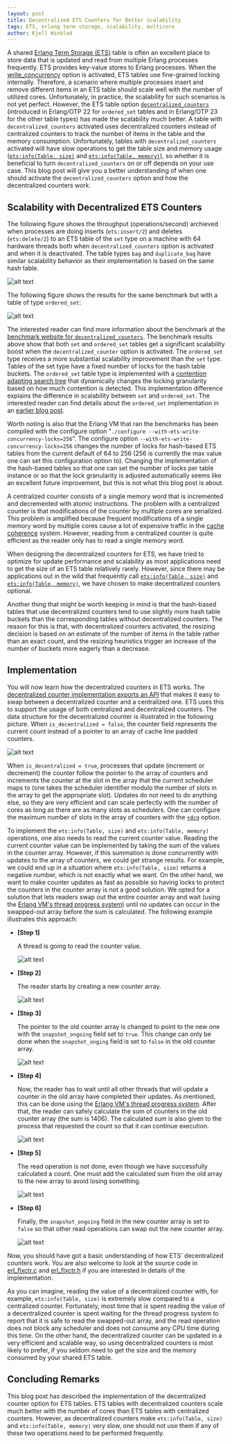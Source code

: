 ```yaml
---
layout: post
title: Decentralized ETS Counters for Better Scalability
tags: ETS, erlang term storage, scalability, multicore
author: Kjell Winblad
---
```


A shared [Erlang Term Storage
(ETS)](https://erlang.org/doc/man/ets.html) table is often an
excellent place to store data that is updated and read from
multiple Erlang processes frequently. ETS provides key-value stores to
Erlang processes. When the
[write_concurrency](https://erlang.org/doc/man/ets.html#new-2) option
is activated, ETS tables use fine-grained locking
internally. Therefore, a scenario where multiple processes insert and
remove different items in an ETS table should scale well with the
number of utilized cores. Unfortunately, in practice, the scalability
for such scenarios is not yet perfect. However, the ETS table option
[`decentralized_counters`](https://erlang.org/doc/man/ets.html#new-2)
(introduced in Erlang/OTP 22 for `ordered_set` tables and in
Erlang/OTP 23 for the other table types) has made the scalability much
better. A table with `decentralized_counters` activated uses
decentralized counters instead of centralized counters to track the
number of items in the table and the memory
consumption. Unfortunately, tables with `decentralized_counters`
activated will have slow operations to get the table size and
memory usage ([`ets:info(Table,
size)`](https://erlang.org/doc/man/ets.html#info-2) and
[`ets:info(Table,
memory)`](https://erlang.org/doc/man/ets.html#info-2)), so whether it
is beneficial to turn `decentralized_counters` on or off depends on
your use case. This blog post will give you a better understanding of
when one should activate the `decentralized_counters` option and how
the decentralized counters work.

## Scalability with Decentralized ETS Counters

The following figure shows the throughput (operations/second) archieved
when processes are doing inserts (`ets:insert/2`) and deletes
(`ets:delete/2`) to an ETS table of the `set` type on a machine with
64 hardware threads both when `decentralized_counters` option is
activated and when it is deactivated. The table types `bag` and
`duplicate_bag` have similar scalability behavior as their
implementation is based on the same hash table.

![alt text](/images/ets_scalable_counters/bench_set_50_ins_50_del_nospread.png "Throughput of inserts and deletes on a table of type set with and without the decentralized_counters activated")

The following figure shows the results for the same benchmark but with
a table of type `ordered_set`:

![alt text](/images/ets_scalable_counters/bench_ordset_50_ins_50_del_nospread.png "Throughput of inserts and deletes on a table of type ordered_set with and without the decentralized_counters activated")

The interested reader can find more information about the benchmark at
the [benchmark website for
`decentralized_counters`](http://winsh.me/ets_catree_benchmark/decent_ctrs_hash.html). The
benchmark results above show that both `set` and `ordered_set` tables
get a significant scalability boost when the `decentralized_counter`
option is activated. The `ordered_set` type receives a more
substantial scalability improvement than the `set` type. Tables of the
set type have a fixed number of locks for the hash table buckets. The
`ordered_set` table type is implemented with a [contention adapting
search tree](https://doi.org/10.1016/j.jpdc.2017.11.007) that
dynamically changes the locking granularity based on how much
contention is detected. This implementation difference explains the
difference in scalability between `set` and `ordered_set`. The
interested reader can find details about the `ordered_set`
implementation in an [earlier blog
post](https://blog.erlang.org/the-new-scalable-ets-ordered_set/).

Worth noting is also that the Erlang VM that ran the benchmarks has
been compiled with the configure option "`./configure
--with-ets-write-concurrency-locks=256`". The configure option
`--with-ets-write-concurrency-locks=256` changes the number of locks
for hash-based ETS tables from the current default of 64 to 256 (256
is currently the max value one can set this configuration option
to). Changing the implementation of the hash-based tables so that one
can set the number of locks per table instance or so that the lock
granularity is adjusted automatically seems like an excellent future
improvement, but this is not what this blog post is about.

A centralized counter consists of a single memory word that is
incremented and decremented with atomic instructions. The problem with
a centralized counter is that modifications of the counter
by multiple cores are serialized. This problem is amplified because
frequent modifications of a single memory word by multiple cores cause
a lot of expensive traffic in the [cache
coherence](https://en.wikipedia.org/wiki/Cache_coherence)
system. However, reading from a centralized counter is quite efficient
as the reader only has to read a single memory word.

When designing the decentralized counters for ETS, we have tried to
optimize for update performance and scalability as most applications
need to get the size of an ETS table relatively rarely. However, since
there may be applications out in the wild that frequently call
[`ets:info(Table, size)`](https://erlang.org/doc/man/ets.html#info-2)
and [`ets:info(Table,
memory)`](https://erlang.org/doc/man/ets.html#info-2), we have chosen
to make decentralized counters optional.

Another thing that might be worth keeping in mind is that the
hash-based tables that use decentralized counters tend to use slightly
more hash table buckets than the corresponding tables without
decentralized counters. The reason for this is that, with
decentralized counters activated, the resizing decision is based on an
estimate of the number of items in the table rather than an exact
count, and the resizing heuristics trigger an increase of the number
of buckets more eagerly than a decrease.

## Implementation

You will now learn how the decentralized counters in ETS works. The
[decentralized counter implementation exports an
API](https://github.com/erlang/otp/blob/ce7dbe8742e66f4632b5d39a9b4d7aa461e4f164/erts/emulator/beam/erl_flxctr.h)
that makes it easy to swap between a decentralized counter and a
centralized one. ETS uses this to support the usage of both
centralized and decentralized counters. The data structure for the
decentralized counter is illustrated in the following picture. When
`is_decentralized = false`, the counter field represents the current
count instead of a pointer to an array of cache line padded counters.

![alt text](/images/ets_scalable_counters/structure.png "An image
showing the structure of a decentralized counter")

When `is_decentralized = true`, processes that update (increment or
decrement) the counter follow the pointer to the array of counters and
increments the counter at the slot in the array that the current
scheduler maps to (one takes the scheduler identifier modulo the
number of slots in the array to get the appropriate slot). Updates do
not need to do anything else, so they are very efficient and can scale
perfectly with the number of cores as long as there are as many slots
as schedulers. One can configure the maximum number of slots in the
array of counters with the
[`+dcg`](https://erlang.org/doc/man/erl.html) option.

To implement the `ets:info(Table, size)` and `ets:info(Table, memory)`
operations, one also needs to read the current counter value. Reading
the current counter value can be implemented by taking the sum of the
values in the counter array. However, if this summation is done
concurrently with updates to the array of counters, we could get
strange results. For example, we could end up in a situation where
`ets:info(Table, size)` returns a negative number, which is not
exactly what we want. On the other hand, we want to make counter
updates as fast as possible so having locks to protect the counters in
the counter array is not a good solution. We opted for a solution that
lets readers swap out the entire counter array and wait (using the
[Erlang VM's thread progress
system](https://github.com/erlang/otp/blob/7c06ca6231b812965305522284dd9f2653ced98d/erts/emulator/internal_doc/ThreadProgress.md))
until no updates can occur in the swapped-out array before the sum is
calculated. The following example illustrates this approach:


* **[Step 1]**
   
   A thread is going to read the counter value.
   
   ![alt text](/images/ets_scalable_counters/snap_ani_1.png "Step 1")

* **[Step 2]**
   
   The reader starts by creating a new counter array.
   
   ![alt text](/images/ets_scalable_counters/snap_ani_1_b.png "Step 2")

* **[Step 3]**
   
   The pointer to the old counter array is changed to point to the new
   one with the `snapshot_ongoing` field set to `true`. This
   change can only be done when the `snapshot_onging` field is set to
   `false` in the old counter array.
   
   ![alt text](/images/ets_scalable_counters/snap_ani_2.png "Step 3")

* **[Step 4]**
   
   Now, the reader has to wait until all other threads that will
   update a counter in the old array have completed their updates. As
   mentioned, this can be done using the [Erlang VM's thread progress
   system](https://github.com/erlang/otp/blob/7c06ca6231b812965305522284dd9f2653ced98d/erts/emulator/internal_doc/ThreadProgress.md). After
   that, the reader can safely calculate the sum of counters in the
   old counter array (the sum is 1406). The calculated sum is also
   given to the process that requested the count so that it can
   continue execution.
   
   ![alt text](/images/ets_scalable_counters/snap_ani_3.png "Step 4")

* **[Step 5]**
   
   The read operation is not done, even though we have successfully
   calculated a count. One must add the calculated sum from the old
   array to the new array to avoid losing something.
   
   ![alt text](/images/ets_scalable_counters/snap_ani_4.png "Step 5")

* **[Step 6]**
   
   Finally, the `snapshot_ongoing` field in the new counter array is
   set to `false` so that other read operations can swap out the new
   counter array.
   
   ![alt text](/images/ets_scalable_counters/snap_ani_5.png "Step 6")

Now, you should have got a basic understanding of how ETS'
decentralized counters work. You are also welcome to look at the
source code in
[erl_flxctr.c](https://github.com/erlang/otp/blob/ce7dbe8742e66f4632b5d39a9b4d7aa461e4f164/erts/emulator/beam/erl_flxctr.c)
and
[erl_flxctr.h](https://github.com/erlang/otp/blob/ce7dbe8742e66f4632b5d39a9b4d7aa461e4f164/erts/emulator/beam/erl_flxctr.h)
if you are interested in details of the implementation.

As you can imagine, reading the value of a decentralized counter with,
for example, `ets:info(Table, size)` is extremely slow compared to a
centralized counter. Fortunately, most time that is spent reading the
value of a decentralized counter is spent waiting for the thread
progress system to report that it is safe to read the swapped-out array,
and the read operation does not block any scheduler and does not
consume any CPU time during this time. On the other hand, the
decentralized counter can be updated in a very efficient and scalable
way, so using decentralized counters is most likely to prefer, if you
seldom need to get the size and the memory consumed by your shared
ETS table.


## Concluding Remarks


This blog post has described the implementation of the decentralized
counter option for ETS tables. ETS tables with decentralized counters
scale much better with the number of cores than ETS tables with
centralized counters. However, as decentralized counters make
`ets:info(Table, size)` and `ets:info(Table, memory)` very slow, one
should not use them if any of these two operations need to be
performed frequently.
